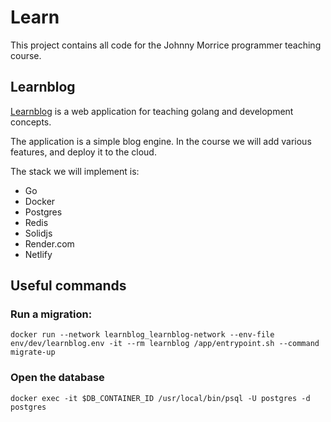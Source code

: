 # Learn

This project contains all code for the Johnny Morrice programmer teaching course.

## Learnblog

[Learnblog](/learnblog) is a web application for teaching golang and development concepts.

The application is a simple blog engine.  In the course we will add various features, and deploy it to the cloud.

The stack we will implement is:

* Go
* Docker
* Postgres
* Redis
* Solidjs
* Render.com
* Netlify

## Useful commands

### Run a migration:

```
docker run --network learnblog_learnblog-network --env-file env/dev/learnblog.env -it --rm learnblog /app/entrypoint.sh --command migrate-up
```

### Open the database

```
docker exec -it $DB_CONTAINER_ID /usr/local/bin/psql -U postgres -d postgres
```

